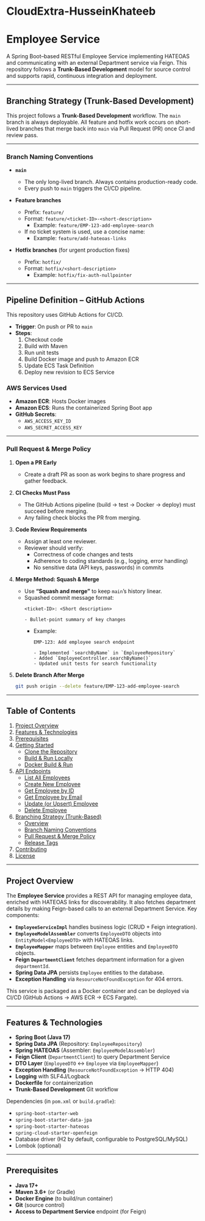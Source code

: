# CloudExtra-HusseinKhateeb

# Employee Service

A Spring Boot–based RESTful Employee Service implementing HATEOAS and communicating with an external Department service via Feign. This repository follows a **Trunk-Based Development** model for source control and supports rapid, continuous integration and deployment.

---

## Branching Strategy (Trunk-Based Development)

This project follows a **Trunk-Based Development** workflow. The `main` branch is always deployable. All feature and hotfix work occurs on short-lived branches that merge back into `main` via Pull Request (PR) once CI and review pass.

---

### Branch Naming Conventions

- **`main`**  
  - The only long-lived branch. Always contains production-ready code.  
  - Every push to `main` triggers the CI/CD pipeline.

- **Feature branches**  
  - Prefix: `feature/`  
  - Format: `feature/<ticket-ID>-<short-description>`  
    - Example: `feature/EMP-123-add-employee-search`  
  - If no ticket system is used, use a concise name:  
    - Example: `feature/add-hateoas-links`

- **Hotfix branches** (for urgent production fixes)  
  - Prefix: `hotfix/`  
  - Format: `hotfix/<short-description>`  
    - Example: `hotfix/fix-auth-nullpointer`

---

## Pipeline Definition – GitHub Actions

This repository uses GitHub Actions for CI/CD.

- **Trigger**: On push or PR to `main`
- **Steps**:
  1. Checkout code
  2. Build with Maven
  3. Run unit tests
  4. Build Docker image and push to Amazon ECR
  5. Update ECS Task Definition
  6. Deploy new revision to ECS Service

### AWS Services Used
- **Amazon ECR**: Hosts Docker images
- **Amazon ECS**: Runs the containerized Spring Boot app
- **GitHub Secrets**:
  - `AWS_ACCESS_KEY_ID`
  - `AWS_SECRET_ACCESS_KEY`

---

### Pull Request & Merge Policy

1. **Open a PR Early**  
   - Create a draft PR as soon as work begins to share progress and gather feedback.

2. **CI Checks Must Pass**  
   - The GitHub Actions pipeline (build → test → Docker → deploy) must succeed before merging.  
   - Any failing check blocks the PR from merging.

3. **Code Review Requirements**  
   - Assign at least one reviewer.  
   - Reviewer should verify:  
     - Correctness of code changes and tests  
     - Adherence to coding standards (e.g., logging, error handling)  
     - No sensitive data (API keys, passwords) in commits

4. **Merge Method: Squash & Merge**  
   - Use **“Squash and merge”** to keep `main`’s history linear.  
   - Squashed commit message format:  
     ```
     <ticket-ID>: <Short description>

     - Bullet-point summary of key changes
     ```
     - Example:
       ```
       EMP-123: Add employee search endpoint

       - Implemented `searchByName` in `EmployeeRepository`
       - Added `EmployeeController.searchByName()`
       - Updated unit tests for search functionality
       ```

5. **Delete Branch After Merge**  
   ```bash
   git push origin --delete feature/EMP-123-add-employee-search

---

## Table of Contents

1. [Project Overview](#project-overview)  
2. [Features & Technologies](#features--technologies)  
3. [Prerequisites](#prerequisites)  
4. [Getting Started](#getting-started)  
   - [Clone the Repository](#clone-the-repository)  
   - [Build & Run Locally](#build--run-locally)  
   - [Docker Build & Run](#docker-build--run)  
5. [API Endpoints](#api-endpoints)  
   - [List All Employees](#list-all-employees)  
   - [Create New Employee](#create-new-employee)  
   - [Get Employee by ID](#get-employee-by-id)  
   - [Get Employee by Email](#get-employee-by-email)  
   - [Update (or Upsert) Employee](#update-or-upsert-employee)  
   - [Delete Employee](#delete-employee)  
6. [Branching Strategy (Trunk-Based)](#branching-strategy-trunk-based)  
   - [Overview](#overview)  
   - [Branch Naming Conventions](#branch-naming-conventions)  
   - [Pull Request & Merge Policy](#pull-request--merge-policy)  
   - [Release Tags](#release-tags)  
7. [Contributing](#contributing)  
8. [License](#license)  

---

## Project Overview

The **Employee Service** provides a REST API for managing employee data, enriched with HATEOAS links for discoverability. It also fetches department details by making Feign-based calls to an external Department Service. Key components:

- **`EmployeeServiceImpl`** handles business logic (CRUD + Feign integration).  
- **`EmployeeModelAssembler`** converts `EmployeeDTO` objects into `EntityModel<EmployeeDTO>` with HATEOAS links.  
- **`EmployeeMapper`** maps between `Employee` entities and `EmployeeDTO` objects.  
- **Feign `DepartmentClient`** fetches department information for a given `departmentId`.  
- **Spring Data JPA** persists `Employee` entities to the database.  
- **Exception Handling** via `ResourceNotFoundException` for 404 errors.  

This service is packaged as a Docker container and can be deployed via CI/CD (GitHub Actions → AWS ECR → ECS Fargate).

---

## Features & Technologies

- **Spring Boot (Java 17)**  
- **Spring Data JPA** (Repository: `EmployeeRepository`)  
- **Spring HATEOAS** (Assembler: `EmployeeModelAssembler`)  
- **Feign Client** (`DepartmentClient`) to query Department Service  
- **DTO Layer** (`EmployeeDTO` ↔ `Employee` via `EmployeeMapper`)  
- **Exception Handling** (`ResourceNotFoundException` → HTTP 404)  
- **Logging** with SLF4J/Logback  
- **Dockerfile** for containerization  
- **Trunk-Based Development** Git workflow  

Dependencies (in `pom.xml` or `build.gradle`):
- `spring-boot-starter-web`  
- `spring-boot-starter-data-jpa`  
- `spring-boot-starter-hateoas`  
- `spring-cloud-starter-openfeign`  
- Database driver (H2 by default, configurable to PostgreSQL/MySQL)  
- Lombok (optional)  

---

## Prerequisites

- **Java 17+**  
- **Maven 3.6+** (or Gradle)  
- **Docker Engine** (to build/run container)  
- **Git** (source control)  
- **Access to Department Service** endpoint (for Feign)  


